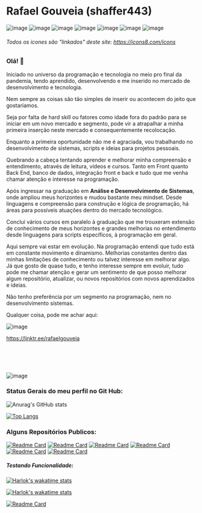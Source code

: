 # Rafael Gouveia (shaffer443)
![image](https://github.com/Shaffer443/shaffer443/assets/82620417/017dc188-6088-4c9e-8b52-bdf6df21fbd6) ![image](https://github.com/Shaffer443/shaffer443/assets/82620417/e5e31e02-aaf5-41f8-9830-556607f47f6d) ![image](https://github.com/Shaffer443/shaffer443/assets/82620417/050cb6a9-aabd-4d2f-b375-656383bd4904) ![image](https://github.com/Shaffer443/shaffer443/assets/82620417/53486014-3328-43fb-a942-f0b5dc60ff99)
 ![image](https://github.com/Shaffer443/shaffer443/assets/82620417/aa045473-066b-4665-9e4b-0e315ea7ac4d) ![image](https://github.com/Shaffer443/shaffer443/assets/82620417/21f3a79d-2566-4a00-8313-446edd02a823) ![image](https://github.com/Shaffer443/shaffer443/assets/82620417/08a27a29-b02b-4cd6-9a0f-6d0152c69c6f)

###### Todos os icones são "linkados" deste site: https://icons8.com/icons







### Olá! 👋

Iniciado no universo da programação e tecnologia no meio pro final da pandemia, tendo aprendido, desenvolvendo e me inserido no mercado de desenvolvimento e tecnologia.

Nem sempre as coisas são tão simples de inserir ou acontecem do jeito que gostaríamos. 

Seja por falta de hard skill ou  fatores como idade fora do padrão para se iniciar em um novo mercado e segmento, pode vir a atrapalhar a minha primeira inserção neste mercado e consequentemente recolocação.

Enquanto a primeira oportunidade não me é agraciada, vou trabalhando no desenvolvimento de sistemas, scripts e ideias para projetos pessoais.

Quebrando a cabeça tentando aprender e melhorar minha compreensão e entendimento, através de leitura, vídeos e cursos. Tanto em Front quanto Back End, banco de dados, integração front e back e tudo que me venha chamar atenção e interesse na programação.

Após ingressar na graduação em <b>Análise e Desenvolvimento de Sistemas</b>, onde ampliou meus horizontes e mudou bastante meu mindset. Desde linguagens e compreensão para construção e lógica de programação, há áreas para possíveis atuações dentro do mercado tecnológico. 

Concluí vários cursos em paralelo à graduação que me trouxeram extensão de conhecimento de meus horizontes e grandes melhorias no entendimento desde linguagens para scripts específicos, à programação em geral.

Aqui sempre vai estar em evolução. Na programação entendi que tudo está em constante movimento e dinamismo. Melhorias constantes dentro das minhas limitações de conhecimento ou talvez interesse em melhorar algo. Já que gosto de quase tudo, e tenho interesse sempre em evoluir, tudo pode me chamar atenção e gerar um sentimento de que posso melhorar algum repositório, atualizar, ou novos repositórios com  novos aprendizados e ideias.

Não tenho preferência por um segmento na programação, nem no desenvolvimento sistemas. 

Qualquer coisa, pode me achar aqui:

![image](https://github.com/Shaffer443/shaffer443/assets/82620417/0f880c5a-89ad-4988-b378-1a7f9de1e140)


https://linktr.ee/rafaelgouveia </br></br></br></br></br>


![image](https://github.com/Shaffer443/shaffer443/assets/82620417/07cd9a8e-2bd5-480a-b154-23816b088c15)

### Status Gerais do meu perfil no Git Hub: 

![Anurag's GitHub stats](https://github-readme-stats.vercel.app/api?username=shaffer443&show_icons=true&theme=radical)

[![Top Langs](https://github-readme-stats.vercel.app/api/top-langs/?username=shaffer443)](https://github.com/anuraghazra/github-readme-stats)



### Alguns Repositórios Publicos:

[![Readme Card](https://github-readme-stats.vercel.app/api/pin/?username=shaffer443&repo=TratamentoDeDados_LayBackBots)](https://github.com/anuraghazra/github-readme-stats)
[![Readme Card](https://github-readme-stats.vercel.app/api/pin/?username=shaffer443&repo=EstruturaDeDados)](https://github.com/anuraghazra/github-readme-stats)
[![Readme Card](https://github-readme-stats.vercel.app/api/pin/?username=shaffer443&repo=DadosEstatisticosFutebolPunter)](https://github.com/anuraghazra/github-readme-stats)
[![Readme Card](https://github-readme-stats.vercel.app/api/pin/?username=shaffer443&repo=Transformacoes_Numericas_Uteis)](https://github.com/anuraghazra/github-readme-stats)
[![Readme Card](https://github-readme-stats.vercel.app/api/pin/?username=shaffer443&repo=API_TempoeData )](https://github.com/anuraghazra/github-readme-stats)
[![Readme Card](https://github-readme-stats.vercel.app/api/pin/?username=shaffer443&repo=ListaDeTarefas )](https://github.com/anuraghazra/github-readme-stats)


##### Testando Funcionalidade:
[![Harlok's wakatime stats](https://github-readme-stats.vercel.app/api/wakatime?username=ffflabs)](https://github.com/anuraghazra/github-readme-stats)

[![Harlok's wakatime stats](https://github-readme-stats.vercel.app/api/wakatime?username=shaffer443)](https://github.com/anuraghazra/github-readme-stats)

[![Readme Card](https://github-readme-stats.vercel.app/api/pin/?username=shaffer443&repo=github-readme-stats)](https://github.com/anuraghazra/github-readme-stats)



<!--
**Shaffer443/shaffer443** is a ✨ _special_ ✨ repository because its `README.md` (this file) appears on your GitHub profile.

Here are some ideas to get you started:

- 🔭 I’m currently working on ...
- 🌱 I’m currently learning ...
- 👯 I’m looking to collaborate on ...
- 🤔 I’m looking for help with ...
- 💬 Ask me about ...
- 📫 How to reach me: ...
- 😄 Pronouns: ...
- ⚡ Fun fact: ...
-->
